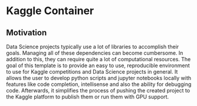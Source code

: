 # Kaggle Container
## Motivation
Data Science projects typically use a lot of libraries to accomplish their goals. Managing all of these dependencies can become cumbersome. In addition to this, they can require quite a lot of computational resources. The goal of this template is to provide an easy to use, reproducible environment to use for Kaggle competitions and Data Science projects in general. It allows the user to develop python scripts and jupyter notebooks locally with features like code completion, intellisense and also the ability for debugging code. Afterwards, it simplifies the process of pushing the created project to the Kaggle platform to publish them or run them with GPU support.